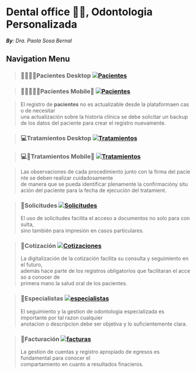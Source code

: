 # **Dental office 🥼🦷, Odontologia Personalizada**
_**By**: Dra. Paola Sosa Bernal_
## **Navigation Menu**

> ### **👨‍👩‍👧‍👦Pacientes Desktop**  [![Pacientes](https://i.ibb.co/NyjZFzz/LNegro4x.png)](https://script.google.com/macros/s/AKfycbwewNNTXCX7bjdVcjC9iGgxuer_iON9BGdlagVHs12s7kHkpx6lGJIbVTrlSklR88ZC3g/exec)

> ### **👨‍👩‍👧‍👦🤳Pacientes Mobile📱**  [![Pacientes](https://i.ibb.co/NyjZFzz/LNegro4x.png)](https://script.google.com/macros/s/AKfycbxdqmt8TscQF0xyU97qmEWL9pjzR3XyKs4IxFyAsUO6zvI8m7mPlFAMdM7zlgQZCSNg/exec)

> El registro de **pacientes** no es actualizable desde la plataformaen caso de necesitar   
una actualización sobre la historia clínica se debe solicitar un backup de los datos del paciente para crear el registro nuevamente.   


> ### **💻Tratamientos Desktop** [![Tratamientos](https://i.ibb.co/NyjZFzz/LNegro4x.png)](https://script.google.com/macros/s/AKfycbwst1u4GWwlWsSBHrMUN-HvZOuPgY_GlXHY2CNAun1DJYQ4bK64T_P8BPVL_l6869Zxcw/exec)

> ### **💻🤳Tratamientos Mobile📱** [![Tratamientos](https://i.ibb.co/NyjZFzz/LNegro4x.png)](https://script.google.com/macros/s/AKfycbyb_t5mOlX-HOGbszap0QS7t8B4Q5bBjJu7_eqR1Eq2lwxZVR-gaddlXGsd05csPhr5xw/exec)


> Las observaciones de cada procedimiento junto con la firma del paciente se deben realizar cuidadosamente    
de manera que se pueda identificar plenamente la confirmacióny situación del paciente para la fecha de ejecución del tratamient.   

> ### **📨Solicitudes** [![Solicitudes](https://i.ibb.co/NyjZFzz/LNegro4x.png)](https://script.google.com/macros/s/AKfycbzSA94MYni91TMEmUcs_IxNLnNfiNkj-X0Fpfp3NPSPdZMPhAwg_MI6WoeJIT5WLAsfPw/exec)
> El uso de solicitudes facilita el acceso a documentos no solo para consulta,   
sino también para impresión en casos particulares.     

> ### **📄Cotización** [![Cotizaciones](https://i.ibb.co/NyjZFzz/LNegro4x.png)](https://script.google.com/macros/s/AKfycbzGFV-Lm2j54agbu5ny2Q3YYAw09hTzNczcgv5-wGUmi3hIz_Vx2GqoaejRMlkxEv3k_w/exec)
> La digitalización de la cotización facilita su consulta y seguimiento en el futuro,        
además hace parte de los registros obligatorios que facilitaran el acceso a conocer de    
primera mano la salud oral de los pacientes.    

> ### **🥼Especialistas** [![especialistas](https://i.ibb.co/NyjZFzz/LNegro4x.png)](https://script.google.com/macros/s/AKfycbwc10Ijs6osETA7waXOsiBGGPx66gRumYYnySazTddFKh8OxdaMlRFwg4xf7ZQgcyYi/exec)
> El seguimiento y la gestion de odontologia especializada es importante por tal razon cualquier    
anotacion o descripcion debe ser objetiva y lo suficientemente clara.

> ### **🏧Facturación** [![facturas](https://i.ibb.co/NyjZFzz/LNegro4x.png)](https://script.google.com/macros/s/AKfycbwOjdSrS2guEHDeN9aat2_0nIODkyNcf9w5YbQuSGWD8j_X97RBxMRIv8vBWd-hm_pC/exec)
> La gestion de cuentas y registro apropiado de egresos es fundamental para conocer el     
compartamiento en cuanto a resultados finacieros.
